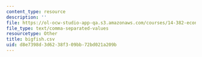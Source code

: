 ```yaml
---
content_type: resource
description: ''
file: https://ol-ocw-studio-app-qa.s3.amazonaws.com/courses/14-382-econometrics-spring-2017/d8e7398d3d6238f309bb72bd021a209b_bigfish.csv
file_type: text/comma-separated-values
resourcetype: Other
title: bigfish.csv
uid: d8e7398d-3d62-38f3-09bb-72bd021a209b
---
```

